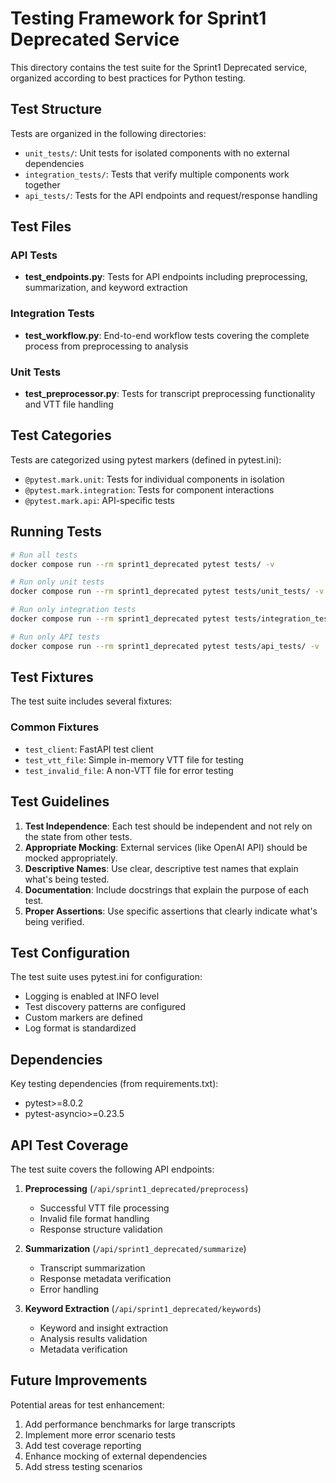 # Testing Framework for Sprint1 Deprecated Service

This directory contains the test suite for the Sprint1 Deprecated service, organized according to best practices for Python testing.

## Test Structure

Tests are organized in the following directories:

- `unit_tests/`: Unit tests for isolated components with no external dependencies
- `integration_tests/`: Tests that verify multiple components work together
- `api_tests/`: Tests for the API endpoints and request/response handling

## Test Files

### API Tests
- **test_endpoints.py**: Tests for API endpoints including preprocessing, summarization, and keyword extraction

### Integration Tests
- **test_workflow.py**: End-to-end workflow tests covering the complete process from preprocessing to analysis

### Unit Tests
- **test_preprocessor.py**: Tests for transcript preprocessing functionality and VTT file handling

## Test Categories

Tests are categorized using pytest markers (defined in pytest.ini):

- `@pytest.mark.unit`: Tests for individual components in isolation
- `@pytest.mark.integration`: Tests for component interactions
- `@pytest.mark.api`: API-specific tests

## Running Tests

```bash
# Run all tests
docker compose run --rm sprint1_deprecated pytest tests/ -v

# Run only unit tests
docker compose run --rm sprint1_deprecated pytest tests/unit_tests/ -v

# Run only integration tests
docker compose run --rm sprint1_deprecated pytest tests/integration_tests/ -v

# Run only API tests
docker compose run --rm sprint1_deprecated pytest tests/api_tests/ -v
```

## Test Fixtures

The test suite includes several fixtures:

### Common Fixtures
- `test_client`: FastAPI test client
- `test_vtt_file`: Simple in-memory VTT file for testing
- `test_invalid_file`: A non-VTT file for error testing

## Test Guidelines

1. **Test Independence**: Each test should be independent and not rely on the state from other tests.
2. **Appropriate Mocking**: External services (like OpenAI API) should be mocked appropriately.
3. **Descriptive Names**: Use clear, descriptive test names that explain what's being tested.
4. **Documentation**: Include docstrings that explain the purpose of each test.
5. **Proper Assertions**: Use specific assertions that clearly indicate what's being verified.

## Test Configuration

The test suite uses pytest.ini for configuration:

- Logging is enabled at INFO level
- Test discovery patterns are configured
- Custom markers are defined
- Log format is standardized

## Dependencies

Key testing dependencies (from requirements.txt):
- pytest>=8.0.2
- pytest-asyncio>=0.23.5

## API Test Coverage

The test suite covers the following API endpoints:

1. **Preprocessing** (`/api/sprint1_deprecated/preprocess`)
   - Successful VTT file processing
   - Invalid file format handling
   - Response structure validation

2. **Summarization** (`/api/sprint1_deprecated/summarize`)
   - Transcript summarization
   - Response metadata verification
   - Error handling

3. **Keyword Extraction** (`/api/sprint1_deprecated/keywords`)
   - Keyword and insight extraction
   - Analysis results validation
   - Metadata verification

## Future Improvements

Potential areas for test enhancement:

1. Add performance benchmarks for large transcripts
2. Implement more error scenario tests
3. Add test coverage reporting
4. Enhance mocking of external dependencies
5. Add stress testing scenarios 